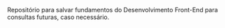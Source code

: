 Repositório para salvar fundamentos do Desenvolvimento Front-End para consultas futuras, caso necessário.
